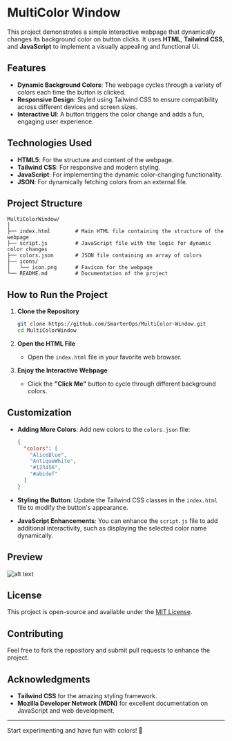 # MultiColor Window

This project demonstrates a simple interactive webpage that dynamically changes its background color on button clicks. It uses **HTML**, **Tailwind CSS**, and **JavaScript** to implement a visually appealing and functional UI.

## Features
- **Dynamic Background Colors**: The webpage cycles through a variety of colors each time the button is clicked.
- **Responsive Design**: Styled using Tailwind CSS to ensure compatibility across different devices and screen sizes.
- **Interactive UI**: A button triggers the color change and adds a fun, engaging user experience.

## Technologies Used
- **HTML5**: For the structure and content of the webpage.
- **Tailwind CSS**: For responsive and modern styling.
- **JavaScript**: For implementing the dynamic color-changing functionality.
- **JSON**: For dynamically fetching colors from an external file.

## Project Structure
```
MultiColorWindow/
│
├── index.html        # Main HTML file containing the structure of the webpage
├── script.js         # JavaScript file with the logic for dynamic color changes
├── colors.json       # JSON file containing an array of colors
├── icons/
│   └── icon.png      # Favicon for the webpage
└── README.md         # Documentation of the project
```

## How to Run the Project

1. **Clone the Repository**
   ```bash
   git clone https://github.com/SmarterOps/MultiColor-Window.git
   cd MultiColorWindow
   ```

2. **Open the HTML File**
   - Open the `index.html` file in your favorite web browser.

3. **Enjoy the Interactive Webpage**
   - Click the **"Click Me"** button to cycle through different background colors.

## Customization
- **Adding More Colors**:
  Add new colors to the `colors.json` file:
  ```json
  {
    "colors": [
      "AliceBlue",
      "AntiqueWhite",
      "#123456",
      "#abcdef"
    ]
  }
  ```

- **Styling the Button**:
  Update the Tailwind CSS classes in the `index.html` file to modify the button's appearance.

- **JavaScript Enhancements**:
  You can enhance the `script.js` file to add additional interactivity, such as displaying the selected color name dynamically.

## Preview
![alt text](MultiColor-Window/preview.png)

## License
This project is open-source and available under the [MIT License](MultiColor-Window/LICENSE).

## Contributing
Feel free to fork the repository and submit pull requests to enhance the project.

## Acknowledgments
- **Tailwind CSS** for the amazing styling framework.
- **Mozilla Developer Network (MDN)** for excellent documentation on JavaScript and web development.

---

Start experimenting and have fun with colors! 🌈
